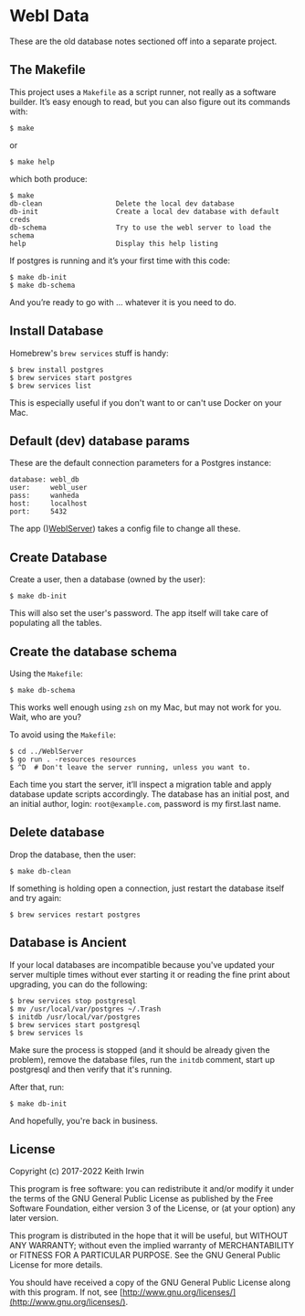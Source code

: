 # Webl Data

These are the old database notes sectioned off into a separate project.


## The Makefile

This project uses a `Makefile` as a script runner, not really as a software builder. It’s easy enough to read, but you can also figure out its commands with:

    $ make

or

    $ make help

which both produce:

    $ make
    db-clean                  Delete the local dev database
    db-init                   Create a local dev database with default creds
    db-schema                 Try to use the webl server to load the schema
    help                      Display this help listing

If postgres is running and it’s your first time with this code:

    $ make db-init
    $ make db-schema

And you’re ready to go with ... whatever it is you need to do.

## Install Database

Homebrew's `brew services` stuff is handy:

    $ brew install postgres
    $ brew services start postgres
    $ brew services list

This is especially useful if you don't want to or can't use Docker on your Mac.

## Default (dev) database params

These are the default connection parameters for a Postgres instance:

    database: webl_db
    user:     webl_user
    pass:     wanheda
    host:     localhost
    port:     5432

The app ()[WeblServer](../WeblServer)) takes a config file to change all these.

## Create Database

Create a user, then a database (owned by the user):

    $ make db-init

This will also set the user's password. The app itself will take care of populating all the tables.

## Create the database schema

Using the `Makefile`:

    $ make db-schema

This works well enough using `zsh` on my Mac, but may not work for you. Wait, who are you?

To avoid using the `Makefile`:

    $ cd ../WeblServer
    $ go run . -resources resources
    $ ^D  # Don't leave the server running, unless you want to.

Each time you start the server, it’ll inspect a migration table and apply database update scripts accordingly. The database has an initial post, and an initial author, login: `root@example.com`, password is my first.last name.

## Delete database

Drop the database, then the user:

    $ make db-clean

If something is holding open a connection, just restart the database itself and try again:

    $ brew services restart postgres

## Database is Ancient

If your local databases are incompatible because you've updated your server multiple times without ever starting it or reading the fine print about upgrading, you can do the following:

    $ brew services stop postgresql
    $ mv /usr/local/var/postgres ~/.Trash
    $ initdb /usr/local/var/postgres
    $ brew services start postgresql
    $ brew services ls

Make sure the process is stopped (and it should be already given the problem), remove the database files, run the `initdb` comment, start up postgresql and then verify that it's running.

After that, run:

    $ make db-init

And hopefully, you're back in business.

## License

Copyright (c) 2017-2022 Keith Irwin

This program is free software: you can redistribute it and/or modify
it under the terms of the GNU General Public License as published
by the Free Software Foundation, either version 3 of the License,
or (at your option) any later version.

This program is distributed in the hope that it will be useful,
but WITHOUT ANY WARRANTY; without even the implied warranty of
MERCHANTABILITY or FITNESS FOR A PARTICULAR PURPOSE.  See the
GNU General Public License for more details.

You should have received a copy of the GNU General Public License
along with this program.  If not, see
[http://www.gnu.org/licenses/](http://www.gnu.org/licenses/).
